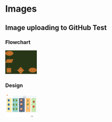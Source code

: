 # Images

## Image uploading to GitHub Test

### Flowchart

<img src="images/flowchart.png" width="100">


### Design

<img src="images/design.png" width="100">

